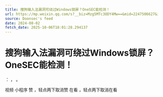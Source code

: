 ```yaml
---
title: 搜狗输入法漏洞可绕过Windows锁屏？OneSEC能检测！
url: https://mp.weixin.qq.com/s?__biz=Mzg5MTc3ODY4Mw==&mid=2247506627&idx=1&sn=3d33f48c29c5ab1445a7a0cf5a4ef165
source: Doonsec's feed
date: 2024-08-02
fetch_date: 2025-10-06T18:01:28.294137
---
```


# 搜狗输入法漏洞可绕过Windows锁屏？OneSEC能检测！

：
，
。

视频
小程序
赞
，轻点两下取消赞
在看
，轻点两下取消在看